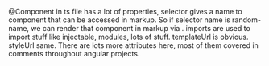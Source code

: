 
@Component in ts file has a lot of properties, selector gives a name to component that can be accessed in markup. So if selector name is random-name, we can render that component in markup via <random-name>. imports are used to import stuff like injectable, modules, lots of stuff. templateUrl is obvious. styleUrl same. There are lots more attributes here, most of them covered in comments throughout angular projects. 

